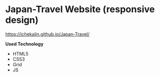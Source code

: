 # Japan-Travel Website  (responsive design)
https://ichekalin.github.io/Japan-Travel/

__Used Technology__
+ HTML5 
+ CSS3 
+ Grid
+ JS
